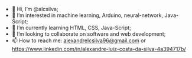 - 👋 Hi, I’m @alcsilva;
- 👀 I’m interested in machine learning, Arduino, neural-network, Java-Script;
- 🌱 I’m currently learning HTML, CSS, Java-Script;
- 💞️ I’m looking to collaborate on software and web development;
- 📫 How to reach me: alexandrelcsilva96@gmail.com or https://www.linkedin.com/in/alexandre-luiz-costa-da-silva-4a394717b/

<!---
alcsilva/alcsilva is a ✨ special ✨ repository because its `README.md` (this file) appears on your GitHub profile.
You can click the Preview link to take a look at your changes.
--->
